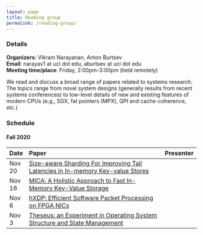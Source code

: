 ```yaml
---
layout: page
title: Reading group
permalink: /reading-group/
---
```


### Details
**Organizers**: Vikram Narayanan, Anton Burtsev <br/> 
**Email**: narayav1 at uci dot edu, aburtsev at uci dot edu  <br/>
**Meeting time/place**: Friday, 2:00pm-3:00pm (held remotely)

We read and discuss a broad range of papers related to systems research. The
topics range from novel system designs (generally results from recent systems
conferences) to low-level details of new and existing features of modern CPUs
(e.g., SGX, fat pointers (MPX), QPI and cache-coherence, etc.)

### Schedule

#### Fall 2020

<style>
table th:first-of-type {
    width: 10%;
}
</style>

| Date | Paper | Presenter |
| :------------- | :---------- | :----------- |
| Nov 20  | [Size-aware Sharding For Improving Tail Latencies in In-memory Key-value Stores](https://www.usenix.org/conference/nsdi19/presentation/didona) |  |
| Nov 16  | [MICA: A Holistic Approach to Fast In-Memory Key-Value Storage](https://www.usenix.org/conference/nsdi14/technical-sessions/presentation/lim)   |   |
| Nov 6   | [hXDP: Efficient Software Packet Processing on FPGA NICs](https://www.usenix.org/conference/osdi20/presentation/brunella)   |   |
| Nov 3   | [Theseus: an Experiment in Operating System Structure and State Management](https://www.usenix.org/conference/osdi20/presentation/boos)  | |

